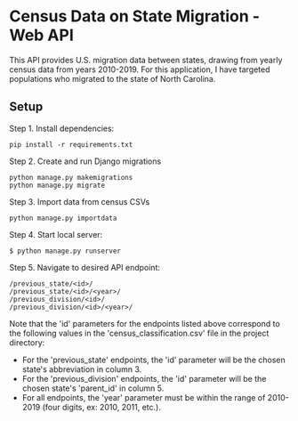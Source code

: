 # Census Data on State Migration - Web API

This API provides U.S. migration data between states, drawing from yearly census data from years 2010-2019. 
For this application, I have targeted populations who migrated to the state of North Carolina.

## Setup

Step 1. Install dependencies:

```
pip install -r requirements.txt
```

Step 2. Create and run Django migrations
```
python manage.py makemigrations
python manage.py migrate
```

Step 3. Import data from census CSVs
```
python manage.py importdata
```

Step 4. Start local server:
```
$ python manage.py runserver
```

Step 5. Navigate to desired API endpoint:
```
/previous_state/<id>/
/previous_state/<id>/<year>/
/previous_division/<id>/
/previous_division/<id>/<year>/
```

Note that the 'id' parameters for the endpoints listed above correspond to the following values in the 
'census_classification.csv' file in the project directory:
- For the 'previous_state' endpoints, the 'id' parameter will be the chosen state's abbreviation in column 3.
- For the 'previous_division' endpoints, the 'id' parameter will be the chosen state's 'parent_id' in column 5.
- For all endpoints, the 'year' parameter must be within the range of 2010-2019 (four digits, ex: 2010, 2011, etc.).

